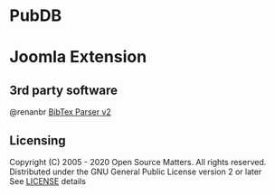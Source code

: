 # PubDB
# Joomla Extension

## 3rd party software
@renanbr [BibTex Parser v2](https://github.com/renanbr/bibtex-parser) 


## Licensing

Copyright (C) 2005 - 2020 Open Source Matters. All rights reserved.
<br>
Distributed under the GNU General Public License version 2 or later
<br>
See [LICENSE](https://github.com/RobertStrobel/PubDB/blob/master/LICENSE) details
